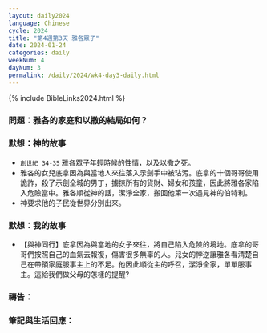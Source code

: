 ```yaml
---
layout: daily2024
language: Chinese
cycle: 2024
title: "第4週第3天 雅各眾子"
date: 2024-01-24
categories: daily
weekNum: 4
dayNum: 3
permalink: /daily/2024/wk4-day3-daily.html
---
```


{% include BibleLinks2024.html %}

### 問題：雅各的家庭和以撒的結局如何？

### 默想：神的故事
+ `創世紀 34-35` 雅各眾子年輕時候的性情，以及以撒之死。
+ 雅各的女兒底拿因為與當地人來往落入示劍手中被玷污。底拿的十個哥哥使用詭詐，殺了示劍全城的男丁，擄掠所有的貨財、婦女和孩童，因此將雅各家陷入危險當中。雅各順從神的話，潔淨全家，搬回他第一次遇見神的伯特利。
+ 神要求他的子民從世界分別出來。

### 默想：我的故事
+ 【與神同行】底拿因為與當地的女子來往，將自己陷入危險的境地。底拿的哥哥們按照自己的血氣去報復，傷害很多無辜的人。兒女的悖逆讓雅各看清楚自己在帶領家庭服事主上的不足。他因此順從主的呼召，潔淨全家，單單服事主。這給我們做父母的怎樣的提醒?

### 禱告：

### 筆記與生活回應：
